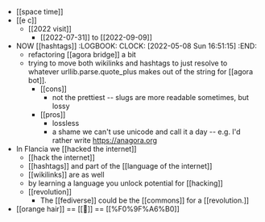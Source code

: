 - [[space time]]
- [[e c]]
	- [[2022 visit]]
		- [[2022-07-31]] to [[2022-09-09]]
- NOW [[hashtags]]
  :LOGBOOK:
  CLOCK: [2022-05-08 Sun 16:51:15]
  :END:
	- refactoring [[agora bridge]] a bit
	- trying to move both wikilinks and hashtags to just resolve to whatever urllib.parse.quote_plus makes out of the string for [[agora bot]].
		- [[cons]]
			- not the prettiest -- slugs are more readable sometimes, but lossy
		- [[pros]]
			- lossless
			- a shame we can't use unicode and call it a day -- e.g. I'd rather write https://anagora.org
- In Flancia we [[hacked the internet]]
	- [[hack the internet]]
	- [[hashtags]] and part of the [[language of the internet]]
	- [[wikilinks]] are as well
	- by learning a language you unlock potential for [[hacking]]
	- [[revolution]]
		- The [[fediverse]] could be the [[commons]] for a [[revolution.]]
- [[orange hair]] == [[🦰]] == [[%F0%9F%A6%B0]]